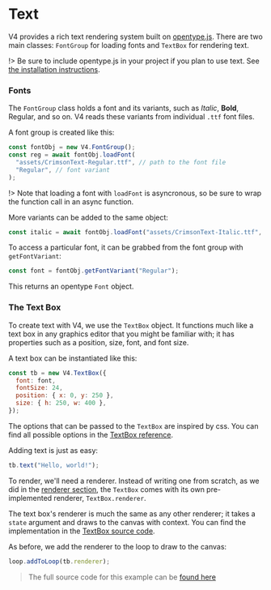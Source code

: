# Text

V4 provides a rich text rendering system built on [opentype.js](https://github.com/opentypejs/opentype.js). There are two main classes: `FontGroup` for loading fonts and `TextBox` for rendering text. 

!> Be sure to include opentype.js in your project if you plan to use text. See [the installation instructions](installing.md?id=opentype).

### Fonts

The `FontGroup` class holds a font and its variants, such as _Italic_, **Bold**, Regular, and so on. V4 reads these variants from individual `.ttf` font files.

A font group is created like this:

```js
const fontObj = new V4.FontGroup();
const reg = await fontObj.loadFont(
  "assets/CrimsonText-Regular.ttf", // path to the font file
  "Regular", // font variant
);
```

!> Note that loading a font with `loadFont` is asyncronous, so be sure to wrap the function call in an async function. 

More variants can be added to the same object:

```js
const italic = await fontObj.loadFont("assets/CrimsonText-Italic.ttf", "Italic");
```

To access a particular font, it can be grabbed from the font group with `getFontVariant`:

```js
const font = fontObj.getFontVariant("Regular");
```

This returns an opentype `Font` object. 

### The Text Box

To create text with V4, we use the `TextBox` object. It functions much like a text box in any graphics editor that you might be familiar with; it has properties such as a position, size, font, and font size.

A text box can be instantiated like this:

```js
const tb = new V4.TextBox({
  font: font,
  fontSize: 24,
  position: { x: 0, y: 250 },
  size: { h: 250, w: 400 },
});
```

The options that can be passed to the `TextBox` are inspired by css. You can find all possible options in the [TextBox reference](/reference/text-box.md).

Adding text is just as easy:

```js
tb.text("Hello, world!");
```

To render, we'll need a renderer. Instead of writing one from scratch, as we did in the [renderer section](guide/renderers.md), the `TextBox` comes with its own pre-implemented renderer, `TextBox.renderer`.


The text box's renderer is much the same as any other renderer; it takes a `state` argument and draws to the canvas with context. You can find the implementation in the [TextBox source code](https://github.com/cbroms/V4.js/blob/master/src/TextBox.ts).

As before, we add the renderer to the loop to draw to the canvas:

```js
loop.addToLoop(tb.renderer);
```

[](https://V4.rainflame.com/_media/intro ':include :type=iframe width=100% height=250px')

> The full source code for this example can be [found here](https://github.com/rainflame/V4.js/tree/master/docs/_media/intro/)

